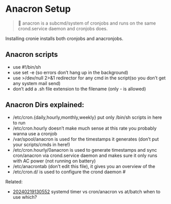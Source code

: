 # Anacron Setup

> 🧐 anacron is a subcmd/system of cronjobs and runs on the same crond.service daemon and cronjobs does.

Installing cronie installs both cronjobs and anacronjobs.

## Anacron scripts

* use #!/bin/sh
* use set -e (so errors don’t hang up in the background)
* use >/dev/null 2>&1 redirector for any cmd in the script(so you don’t get any system mail send)
* don’t add a .sh file extension to the filename (only - is allowed)

## Anacron Dirs explained:

* /etc/cron.{daily,hourly,monthly,weekly} put only /bin/sh scripts in here to run
* /etc/cron.hourly doesn’t make much sense at this rate you probably wanna use a cronjob
* /var/spool/anacron is used for the timestamps it generates (don’t put your scripts/cmds in here!)
* /etc/cron.hourly/0anacron is used to generate timestamps and sync
  cron/anacron via crond.service daemon and makes sure it only runs with AC
  power (not running on battery)
* /etc/anacrontab (don’t edit this file), it gives you an overview of the
* /etc/cron.d/ is used to configure the crond daemon #

Related:

* [20240219130552](/20240219130552/) systemd timer vs cron/anacron vs at/batch when to use which?
